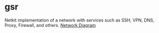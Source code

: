 # gsr

Netkit implementation of a network with services such as SSH, VPN, DNS, Proxy, Firewall, and others.
[Network Diagram](https://github.com/Maslor/gsr/blob/master/diagrama.pdf)
